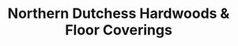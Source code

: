 ---
title: "Northern Dutchess Hardwoods & Floor Coverings"
url: /red-hook/northern-dutchess-hardwoods-und-floor-coverings/
shop: Eisenwaren
---